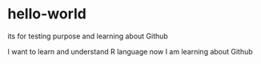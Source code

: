# hello-world
its for testing purpose and learning about Github

I want to learn and understand R language
now I am learning about Github
